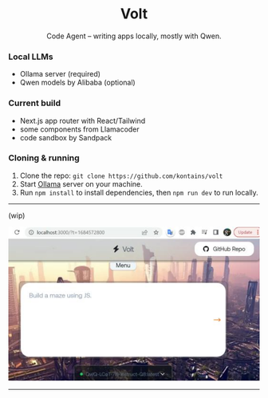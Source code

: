 <h1 align="center">Volt</h1>

<p align="center">
  Code Agent – writing apps locally, mostly with Qwen.
</p>

### Local LLMs

- Ollama server (required)
- Qwen models by Alibaba (optional)

### Current build

- Next.js app router with React/Tailwind
- some components from Llamacoder
- code sandbox by Sandpack

### Cloning & running

1. Clone the repo: `git clone https://github.com/kontains/volt`
2. Start [Ollama](https://github.com/ollama/ollama/releases/) server on your machine.
3. Run `npm install`  to install dependencies, then `npm run dev` to run locally.


---

(wip)

[![ui-dark](https://github.com/kontains/volt/blob/main/assets/img/update.jpg)](https://github.com/kontains/volt)

---


